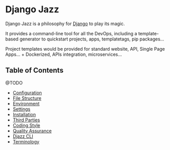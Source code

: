 # Django Jazz

Django Jazz is a philosophy for [Django](https://www.djangoproject.com/) to play its magic.

It provides a command-line tool for all the DevOps, including a template-based generator to
quickstart projects, apps, templatetags, pip packages…

Project templates would be provided for standard website, API, Single Page Apps… + Dockerized, APIs
integration, microservices…


## Table of Contents

@TODO
- [Configuration](configuration.md)
- [File Structure](file-structure.md)
- [Environment](environment.md)
- [Settings](settings.md)
- [Installation](installation.md)
- [Third Parties](third-parties.md)
- [Coding Style](coding-style.md)
- [Quality Assurance](quality-assurance.md)
- [Djazz CLI](djazz-cli.md)
- [Terminology](terminology.md)
